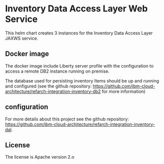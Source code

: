 # Inventory Data Access Layer Web Service
This helm chart creates 3 instances for the Inventory Data Access Layer JAXWS service.
## Docker image
The docker image include Liberty server profile with the configuration to access a remote DB2 instance running on premise.

The database used for persisting inventory Items should be up and running and configured (see the github repository: https://github.com/ibm-cloud-architecture/refarch-integration-inventory-db2  for more information)

## configuration

For more details about this project see the github repository: https://github.com/ibm-cloud-architecture/refarch-integration-inventory-dal.
## License
The license is Apache version 2.o
